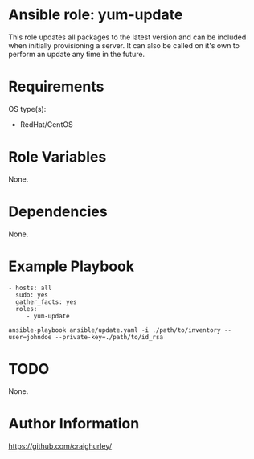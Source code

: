 # Ansible role: yum-update

This role updates all packages to the latest version and can be included when initially provisioning a server.  It can also be called on it's own to perform an update any time in the future.

# Requirements

OS type(s):
- RedHat/CentOS

# Role Variables

None.

# Dependencies

None.

# Example Playbook

    - hosts: all
      sudo: yes
      gather_facts: yes
      roles:
         - yum-update

    ansible-playbook ansible/update.yaml -i ./path/to/inventory --user=johndoe --private-key=./path/to/id_rsa

# TODO

None.

# Author Information

https://github.com/craighurley/
